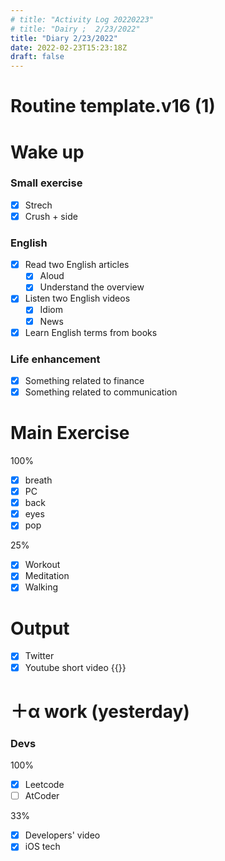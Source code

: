 ```yaml
---
# title: "Activity Log 20220223"
# title: "Dairy ;  2/23/2022"
title: "Diary 2/23/2022"  
date: 2022-02-23T15:23:18Z
draft: false
---
```


# Routine template.v16 (1)

# Wake up

### Small exercise

- [x]  Strech
- [x]  Crush + side

### English

- [x]  Read two English articles
    - [x]  Aloud
    - [x]  Understand the overview
- [x]  Listen two English videos
    - [x]  Idiom
    - [x]  News
- [x]  Learn English terms from books

### Life enhancement

- [x]  Something related to finance
- [x]  Something related to communication

# Main Exercise

100%

- [x]  breath
- [x]  PC
- [x]  back
- [x]  eyes
- [x]  pop

25%

- [x]  Workout
- [x]  Meditation
- [x]  Walking

# Output

- [x]  Twitter
- [x]  Youtube short video {{<youtube FPc6tegcp9w>}}

# ＋α work (yesterday)

### Devs

100%

- [x]  Leetcode
- [ ]  AtCoder

33%

- [x]  Developers' video
- [x]  iOS tech